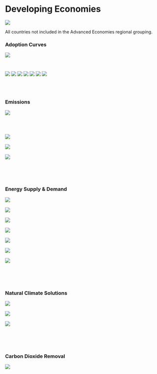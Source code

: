 # Developing Economies

![](../region%20maps/DevelopingECO.png)

All countries not included in the Advanced Economies regional grouping.

### Adoption Curves

![](../podi/data/figs/scurves-DevelopingECO)

<br/>

![](../podi/data/figs/scurves_ind-Grid-DevelopingECO)
![](../podi/data/figs/scurves_ind-Transport-DevelopingECO)
![](../podi/data/figs/scurves_ind-Buildings-DevelopingECO)
![](../podi/data/figs/scurves_ind-Industry-DevelopingECO)
![](../podi/data/figs/scurves_ind-RegenerativeAgriculture-DevelopingECO)
![](../podi/data/figs/scurves_ind-Forests&Wetlands-DevelopingECO)
![](../podi/data/figs/scurves_ind-CarbonDioxideRemoval-DevelopingECO)

<br/><br/>

### Emissions

![](../podi/data/figs/mitigationwedges-DevelopingECO)

<br/><br/>

![](../podi/data/figs/emissions-ffi_emissions-DevelopingECO)<br/><br/>
![](../podi/data/figs/emissions-CH4_emissions-DevelopingECO)<br/><br/>
![](../podi/data/figs/emissions-N2O_emissions-DevelopingECO)<br/><br/>

<br/><br/>

### Energy Supply & Demand

![](../podi/data/figs/energydemand_pathway-DevelopingECO)<br/><br/>
![](../podi/data/figs/energysupply_pathway-DevelopingECO)<br/><br/>
![](../podi/data/figs/electricity_pathway-DevelopingECO)<br/><br/>
![](../podi/data/figs/elecbysector_pathway-DevelopingECO)<br/><br/>
![](../podi/data/figs/buildings_pathway-DevelopingECO)<br/><br/>
![](../podi/data/figs/industry_pathway-DevelopingECO)<br/><br/>
![](../podi/data/figs/transport_pathway-DevelopingECO)<br/><br/>

<br/><br/>

### Natural Climate Solutions

![](../podi/data/figs/ra_pathway-DevelopingECO)<br/><br/>
![](../podi/data/figs/fw_pathway-DevelopingECO)<br/><br/>
![](../podi/data/figs/afolu_pathway-DevelopingECO)<br/><br/>

<br/><br/>

### Carbon Dioxide Removal

![](../podi/data/figs/cdr_pathway-DevelopingECO)<br/><br/>


